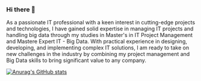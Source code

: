 ### Hi there 👋

<!--
**NazifToure01/NazifToure01** is a ✨ _special_ ✨ repository because its `README.md` (this file) appears on your GitHub profile.

Here are some ideas to get you started:

- 🔭 I’m currently working on ...
- 🌱 I’m currently learning ...
- 👯 I’m looking to collaborate on ...
- 🤔 I’m looking for help with ...
- 💬 Ask me about ...
- 📫 How to reach me: ...
- 😄 Pronouns: ...
- ⚡ Fun fact: ...
-->
As a passionate IT professional with a keen interest in cutting-edge projects and technologies, I have gained solid expertise in managing IT projects and handling big data through my studies in Master's in IT Project Management and Mastere Expert IT - Big Data. With practical experience in designing, developing, and implementing complex IT solutions, I am ready to take on new challenges in the industry by combining my project management and Big Data skills to bring significant value to any company.

[![Anurag's GitHub stats](https://github-readme-stats.vercel.app/api?username=NazifToure01)](https://github.com/anuraghazra/github-readme-stats)
